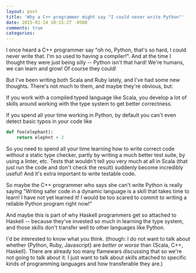 ```yaml
---
layout: post
title: 'Why a C++ programmer might say "I could never write Python"'
date: 2015-01-24 10:15:27 -0500
comments: true
categories: 
---
```


I once heard a C++ programmer say "oh no, Python, that's so hard, I could never
write that. I'm so used to having a compiler!". And at the time I thought they
were just being silly -- Python isn't that hard! We're humans, we can learn and
grow! Of course they could!

But I've been writing both Scala and Ruby lately, and I've had some new
thoughts. There's not much to them, and maybe they're obvious, but:

If you work with a compiled typed language like Scala, you develop a lot of
skills around working with the type system to get better correctness.

If you spend all your time working in Python, by default you can't even detect
basic typos in your code like

```python
def foo(elephant):
    return elephnt + 2
```

So you need to spend all your time learning how to write correct code without a
static type checker, partly by writing a much better test suite, by using a
linter, etc. Tests that wouldn't tell you very much at all in Scala (that just
run the code and don't check the result) suddenly become incredibly useful! And
it's extra important to write testable code.

So maybe the C++ programmer who says she can't write Python is really saying
"Writing safer code in a dynamic language is a skill that takes time to learn!
I have not yet learned it! I would be too scared to commit to writing a
reliable Python program right now!"

And maybe this is part of why Haskell programmers get so attached to Haskell --
because they've invested so much in learning the type system, and those skills
don't transfer well to other languages like Python.

I'd be interested to know what you think. (though: I do not want to talk about
whether {Python, Ruby, Javascript} are *better or worse* than {Scala, C++,
Haskell}. There are already too many flamewars discussing that so we're not
going to talk about it. I just want to talk about skills attached to specific
kinds of programming languages and how transferable they are.)
